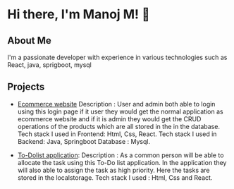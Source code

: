 # Hi there, I'm Manoj M! 👋

## About Me
I'm a passionate developer with experience in various technologies such as React, java, sprigboot, mysql

## Projects
- [Ecommerce website](https://github.com/Manoj-146/React-website)
Description : 
User and admin both able to login using this login page if it user they would get the normal application as ecommerce website and if it is admin
they would get the CRUD operations of the products which are all stored in the in the database.
Tech stack I used in Frontend: Html, Css, React.
Tech stack I used in Backend: Java, Springboot
Database : Mysql.
    
- [To-Dolist application](https://github.com/Manoj-146/To-Do-List-application.github.io):
Description : 
As a common person will be able to allocate the task using this To-Do list application. In the application they will also able to assign the task as high priority.
Here the tasks are stored in the localstorage.
Tech stack I used : Html, Css and React.
